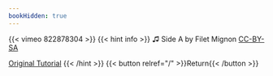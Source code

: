 ```yaml
---
bookHidden: true
---
```


{{< vimeo 822878304 >}}
{{< hint info >}}
♫ Side A by Filet Mignon [CC-BY-SA](https://freemusicarchive.org/music/Filet_Mignon/Tape_2/Filet_Mignon_-_01_-_Sida_A/)

[Original Tutorial](https://youtu.be/IvI4NmdxWbc)
{{< /hint >}}
{{< button relref="/" >}}Return{{< /button >}}
